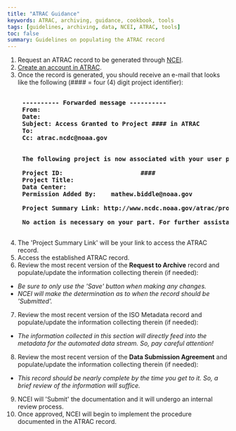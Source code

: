 ```yaml
---
title: "ATRAC Guidance"
keywords: ATRAC, archiving, guidance, cookbook, tools
tags: [guidelines, archiving, data, NCEI, ATRAC, tools]
toc: false
summary: Guidelines on populating the ATRAC record
---
```


<!-- ## ATRAC Guidance -->

 1. Request an ATRAC record to be generated through [NCEI](mailto:ncei.ioos@noaa.gov).
 2. [Create an account in ATRAC](https://www.ncdc.noaa.gov/atrac/registration.html).
 3. Once the record is generated, you should receive an e-mail that looks like the following (#### = four (4) digit project identifier):

<pre><b>
    ---------- Forwarded message ----------
    From: <atrac.ncdc@noaa.gov>
    Date:
    Subject: Access Granted to Project #### in ATRAC
    To:
    Cc: atrac.ncdc@noaa.gov


    The following project is now associated with your user profile in ATRAC.

    Project ID:                     ####
    Project Title:                  
    Data Center:                  
    Permission Added By:    mathew.biddle@noaa.gov

    Project Summary Link: http://www.ncdc.noaa.gov/atrac/projectdetails.html?id=####

    No action is necessary on your part. For further assistance please contact ATRAC.NCDC@noaa.gov.

</b></pre>

 4. The 'Project Summary Link' will be your link to access the ATRAC record.
 5. Access the established ATRAC record.
 6. Review the most recent version of the **Request to Archive** record and populate/update the information collecting therein (if needed):
   * _Be sure to only use the 'Save' button when making any changes._
   * _NCEI will make the determination as to when the record should be 'Submitted'._
 7. Review the most recent version of the ISO Metadata record and populate/update the information collecting therein (if needed):
   * _The information collected in this section will directly feed into the metadata for the automated data stream. So, pay careful attention!_
 8. Review the most recent version of the **Data Submission Agreement** and populate/update the information collecting therein (if needed):
   * _This record should be nearly complete by the time you get to it. So, a brief review of the information will suffice._
 9. NCEI will 'Submit' the documentation and it will undergo an internal review process.
 10. Once approved, NCEI will begin to implement the procedure documented in the ATRAC record.

